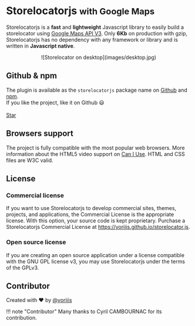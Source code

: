 # Storelocatorjs <small>with Google Maps</small>

Storelocatorjs is a **fast** and **lightweight** Javascript library to easily build a storelocator using <a href="https://developers.google.com/maps/documentation/javascript/" target="_blank" title="Documentation">Google Maps API V3</a>. Only **6Kb** on production with gzip, Storelocatorjs has no dependency with any framework or library and is written in **Javascript native**.

<center style="image-rendering: -webkit-optimize-contrast;">
![Storelocator on desktop](images/desktop.jpg)
</center>

## Github & npm

The plugin is available as the `storelocatorjs` package name on [Github](https://github.com/yoriiis/storelocatorjs) and [npm](https://www.npmjs.com/package/storelocatorjs).<br />
If you like the project, like it on Github 😃<br /><br />
<a class="github-button" href="https://github.com/yoriiis/storelocator.js" data-icon="octicon-star" data-size="large" data-show-count="true" aria-label="Star yoriiis/storelocator.js on GitHub">Star</a>

## Browsers support

The project is fully compatible with the most popular web browsers. More information about the HTML5 video support on <a href="https://caniuse.com/#feat=video" target="_blank" title="Video element - Can I use">Can I Use</a>. HTML and CSS files are W3C valid.

## License

### Commercial license

If you want to use Storelocatorjs to develop commercial sites, themes, projects, and applications, the Commercial License is the appropriate license. With this option, your source code is kept proprietary.
Purchase a Storelocatorjs Commercial License at https://yoriiis.github.io/storelocator.js.

### Open source license

If you are creating an open source application under a license compatible with the GNU GPL license v3, you may use Storelocatorjs under the terms of the GPLv3.

## Contributor

Created with ♥ by [@yoriiis](http://github.com/yoriiis)

!!! note "Contributor"
    Many thanks to Cyril CAMBOURNAC for its contribution.

<script async defer src="https://buttons.github.io/buttons.js"></script>

<script>
  ((window.gitter = {}).chat = {}).options = {
    room: 'store-locator/store-locator'
  };
</script>
<script src="https://sidecar.gitter.im/dist/sidecar.v1.js" async defer></script>